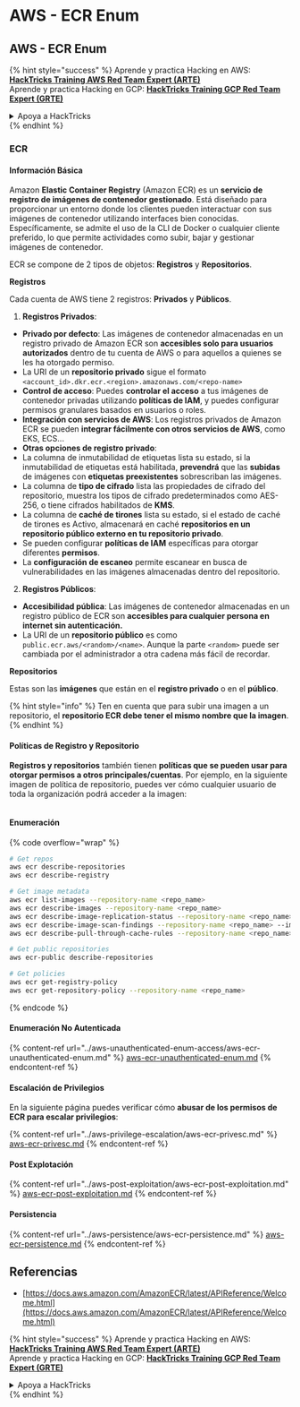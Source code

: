 # AWS - ECR Enum

## AWS - ECR Enum

{% hint style="success" %}
Aprende y practica Hacking en AWS:<img src="../../../.gitbook/assets/image (1) (1) (1).png" alt="" data-size="line">[**HackTricks Training AWS Red Team Expert (ARTE)**](https://training.hacktricks.xyz/courses/arte)<img src="../../../.gitbook/assets/image (1) (1) (1).png" alt="" data-size="line">\
Aprende y practica Hacking en GCP: <img src="../../../.gitbook/assets/image (2).png" alt="" data-size="line">[**HackTricks Training GCP Red Team Expert (GRTE)**<img src="../../../.gitbook/assets/image (2).png" alt="" data-size="line">](https://training.hacktricks.xyz/courses/grte)

<details>

<summary>Apoya a HackTricks</summary>

* Revisa los [**planes de suscripción**](https://github.com/sponsors/carlospolop)!
* **Únete al** 💬 [**grupo de Discord**](https://discord.gg/hRep4RUj7f) o al [**grupo de telegram**](https://t.me/peass) o **síguenos** en **Twitter** 🐦 [**@hacktricks\_live**](https://twitter.com/hacktricks_live)**.**
* **Comparte trucos de hacking enviando PRs a los** [**HackTricks**](https://github.com/carlospolop/hacktricks) y [**HackTricks Cloud**](https://github.com/carlospolop/hacktricks-cloud) repositorios de github.

</details>
{% endhint %}

### ECR

#### Información Básica

Amazon **Elastic Container Registry** (Amazon ECR) es un **servicio de registro de imágenes de contenedor gestionado**. Está diseñado para proporcionar un entorno donde los clientes pueden interactuar con sus imágenes de contenedor utilizando interfaces bien conocidas. Específicamente, se admite el uso de la CLI de Docker o cualquier cliente preferido, lo que permite actividades como subir, bajar y gestionar imágenes de contenedor.

ECR se compone de 2 tipos de objetos: **Registros** y **Repositorios**.

**Registros**

Cada cuenta de AWS tiene 2 registros: **Privados** y **Públicos**.

1. **Registros Privados**:

* **Privado por defecto**: Las imágenes de contenedor almacenadas en un registro privado de Amazon ECR son **accesibles solo para usuarios autorizados** dentro de tu cuenta de AWS o para aquellos a quienes se les ha otorgado permiso.
* La URI de un **repositorio privado** sigue el formato `<account_id>.dkr.ecr.<region>.amazonaws.com/<repo-name>`
* **Control de acceso**: Puedes **controlar el acceso** a tus imágenes de contenedor privadas utilizando **políticas de IAM**, y puedes configurar permisos granulares basados en usuarios o roles.
* **Integración con servicios de AWS**: Los registros privados de Amazon ECR se pueden **integrar fácilmente con otros servicios de AWS**, como EKS, ECS...
* **Otras opciones de registro privado**:
* La columna de inmutabilidad de etiquetas lista su estado, si la inmutabilidad de etiquetas está habilitada, **prevendrá** que las **subidas** de imágenes con **etiquetas preexistentes** sobrescriban las imágenes.
* La columna de **tipo de cifrado** lista las propiedades de cifrado del repositorio, muestra los tipos de cifrado predeterminados como AES-256, o tiene cifrados habilitados de **KMS**.
* La columna de **caché de tirones** lista su estado, si el estado de caché de tirones es Activo, almacenará en caché **repositorios en un repositorio público externo en tu repositorio privado**.
* Se pueden configurar **políticas de IAM** específicas para otorgar diferentes **permisos**.
* La **configuración de escaneo** permite escanear en busca de vulnerabilidades en las imágenes almacenadas dentro del repositorio.

2. **Registros Públicos**:

* **Accesibilidad pública**: Las imágenes de contenedor almacenadas en un registro público de ECR son **accesibles para cualquier persona en internet sin autenticación.**
* La URI de un **repositorio público** es como `public.ecr.aws/<random>/<name>`. Aunque la parte `<random>` puede ser cambiada por el administrador a otra cadena más fácil de recordar.

**Repositorios**

Estas son las **imágenes** que están en el **registro privado** o en el **público**.

{% hint style="info" %}
Ten en cuenta que para subir una imagen a un repositorio, el **repositorio ECR debe tener el mismo nombre que la imagen**.
{% endhint %}

#### Políticas de Registro y Repositorio

**Registros y repositorios** también tienen **políticas que se pueden usar para otorgar permisos a otros principales/cuentas**. Por ejemplo, en la siguiente imagen de política de repositorio, puedes ver cómo cualquier usuario de toda la organización podrá acceder a la imagen:

<figure><img src="../../../.gitbook/assets/image (280).png" alt=""><figcaption></figcaption></figure>

#### Enumeración

{% code overflow="wrap" %}
```bash
# Get repos
aws ecr describe-repositories
aws ecr describe-registry

# Get image metadata
aws ecr list-images --repository-name <repo_name>
aws ecr describe-images --repository-name <repo_name>
aws ecr describe-image-replication-status --repository-name <repo_name> --image-id <image_id>
aws ecr describe-image-scan-findings --repository-name <repo_name> --image-id <image_id>
aws ecr describe-pull-through-cache-rules --repository-name <repo_name> --image-id <image_id>

# Get public repositories
aws ecr-public describe-repositories

# Get policies
aws ecr get-registry-policy
aws ecr get-repository-policy --repository-name <repo_name>
```
{% endcode %}

#### Enumeración No Autenticada

{% content-ref url="../aws-unauthenticated-enum-access/aws-ecr-unauthenticated-enum.md" %}
[aws-ecr-unauthenticated-enum.md](../aws-unauthenticated-enum-access/aws-ecr-unauthenticated-enum.md)
{% endcontent-ref %}

#### Escalación de Privilegios

En la siguiente página puedes verificar cómo **abusar de los permisos de ECR para escalar privilegios**:

{% content-ref url="../aws-privilege-escalation/aws-ecr-privesc.md" %}
[aws-ecr-privesc.md](../aws-privilege-escalation/aws-ecr-privesc.md)
{% endcontent-ref %}

#### Post Explotación

{% content-ref url="../aws-post-exploitation/aws-ecr-post-exploitation.md" %}
[aws-ecr-post-exploitation.md](../aws-post-exploitation/aws-ecr-post-exploitation.md)
{% endcontent-ref %}

#### Persistencia

{% content-ref url="../aws-persistence/aws-ecr-persistence.md" %}
[aws-ecr-persistence.md](../aws-persistence/aws-ecr-persistence.md)
{% endcontent-ref %}

## Referencias

* [https://docs.aws.amazon.com/AmazonECR/latest/APIReference/Welcome.html](https://docs.aws.amazon.com/AmazonECR/latest/APIReference/Welcome.html)

{% hint style="success" %}
Aprende y practica Hacking en AWS:<img src="../../../.gitbook/assets/image (1) (1) (1).png" alt="" data-size="line">[**HackTricks Training AWS Red Team Expert (ARTE)**](https://training.hacktricks.xyz/courses/arte)<img src="../../../.gitbook/assets/image (1) (1) (1).png" alt="" data-size="line">\
Aprende y practica Hacking en GCP: <img src="../../../.gitbook/assets/image (2).png" alt="" data-size="line">[**HackTricks Training GCP Red Team Expert (GRTE)**<img src="../../../.gitbook/assets/image (2).png" alt="" data-size="line">](https://training.hacktricks.xyz/courses/grte)

<details>

<summary>Apoya a HackTricks</summary>

* Revisa los [**planes de suscripción**](https://github.com/sponsors/carlospolop)!
* **Únete al** 💬 [**grupo de Discord**](https://discord.gg/hRep4RUj7f) o al [**grupo de telegram**](https://t.me/peass) o **síguenos** en **Twitter** 🐦 [**@hacktricks\_live**](https://twitter.com/hacktricks_live)**.**
* **Comparte trucos de hacking enviando PRs a los** [**repositorios de HackTricks**](https://github.com/carlospolop/hacktricks) y [**HackTricks Cloud**](https://github.com/carlospolop/hacktricks-cloud).

</details>
{% endhint %}
